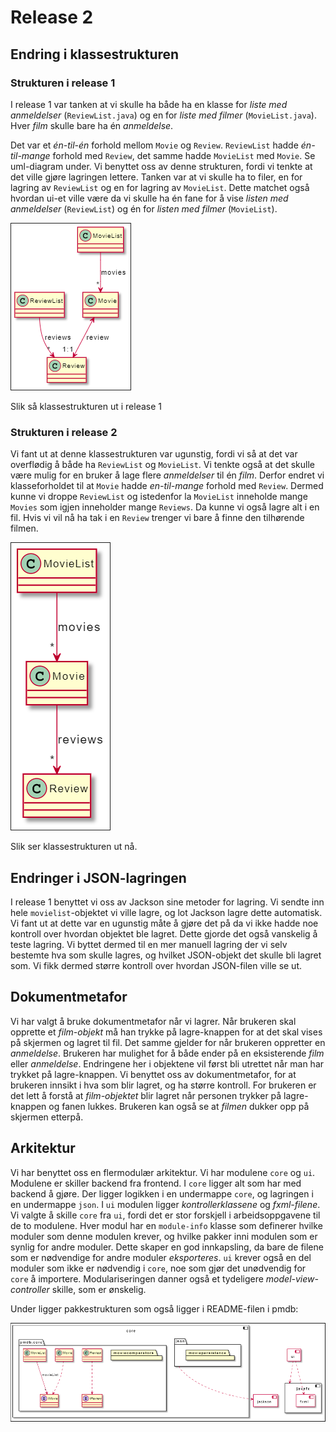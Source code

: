 # Release 2
## Endring i klassestrukturen

### Strukturen i release 1
I release 1 var tanken at vi skulle ha både ha en klasse for *liste med anmeldelser* (`ReviewList.java`) og en for *liste med filmer* (`MovieList.java`). Hver *film* skulle bare ha én *anmeldelse*. 

Det var et *én-til-én* forhold mellom `Movie` og `Review`.    `ReviewList` hadde *én-til-mange* forhold med `Review`, det samme hadde `MovieList` med `Movie`. Se uml-diagram under. Vi benyttet oss av denne strukturen, fordi vi tenkte at det ville gjøre lagringen lettere. Tanken var at vi skulle ha to filer, en for lagring av `ReviewList` og en for lagring av `MovieList`. Dette matchet også hvordan ui-et ville være da vi skulle ha én fane for å vise *listen med anmeldelser* (`ReviewList`) og én for *listen med filmer* (`MovieList`).

![Bildet ble ikke vist](../pmdb/images/classdiagramRelease1.png)

Slik så klassestrukturen ut i release 1

### Strukturen i release 2
Vi fant ut at denne klassestrukturen var ugunstig, fordi vi så at det var overflødig å både ha `ReviewList` og `MovieList`. Vi tenkte også at det skulle være mulig for en bruker å lage flere *anmeldelser* til én *film*. Derfor endret vi klasseforholdet til at `Movie` hadde *en-til-mange* forhold med `Review`. Dermed kunne vi droppe `ReviewList` og istedenfor la `MovieList` inneholde mange `Movies` som igjen inneholder mange `Reviews`. Da kunne vi også lagre alt i en fil. Hvis vi vil nå ha tak i en `Review` trenger vi bare å finne den tilhørende filmen.

![Bildet ble ikke vist](../pmdb/images/classdiagramRelease2.png)

Slik ser klassestrukturen ut nå.

## Endringer i JSON-lagringen
I release 1 benyttet vi oss av Jackson sine metoder for lagring. Vi sendte inn hele `movielist`-objektet vi ville lagre, og lot Jackson lagre dette automatisk. Vi fant ut at dette var en ugunstig måte å gjøre det på da vi ikke hadde noe kontroll over hvordan objektet ble lagret. Dette gjorde det også vanskelig å teste lagring. Vi byttet dermed til en mer manuell lagring der vi selv bestemte hva som skulle lagres, og hvilket JSON-objekt det skulle bli lagret som. Vi fikk dermed større kontroll over hvordan JSON-filen ville se ut.

## Dokumentmetafor
Vi har valgt å bruke dokumentmetafor når vi lagrer. Når brukeren skal opprette et *film-objekt* må han trykke på lagre-knappen for at det skal vises på skjermen og lagret til fil. Det samme gjelder for når brukeren oppretter en *anmeldelse*. Brukeren har mulighet for å både ender på en eksisterende *film* eller *anmeldelse*. Endringene her i objektene vil først bli utrettet når man har trykket på lagre-knappen. Vi benyttet oss av dokumentmetafor, for at brukeren innsikt i hva som blir lagret, og ha større kontroll. For brukeren er det lett å forstå at *film-objektet* blir lagret når personen trykker på lagre-knappen og fanen lukkes. Brukeren kan også se at *filmen* dukker opp på skjermen etterpå.

## Arkitektur
Vi har benyttet oss en flermodulær arkitektur. Vi har modulene `core` og `ui`. Modulene er skiller backend fra frontend. I `core` ligger alt som har med backend å gjøre. Der ligger logikken i en undermappe `core`, og lagringen i en undermappe `json`. I `ui` modulen ligger *kontrollerklassene* og *fxml-filene*. Vi valgte å skille `core` fra `ui`, fordi det er stor forskjell i arbeidsoppgavene til de to modulene. Hver modul har en `module-info` klasse som definerer hvilke moduler som denne modulen krever, og hvilke pakker inni modulen som er synlig for andre moduler. Dette skaper en god innkapsling, da bare de filene som er nødvendige for andre moduler *eksporteres*. `ui` krever også en del moduler som ikke er nødvendig i `core`, noe som gjør det unødvendig for `core` å importere. Modulariseringen danner også et tydeligere *model-view-controller* skille, som er ønskelig.

Under ligger pakkestrukturen som også ligger i README-filen i pmdb:

![Bildet ble ikke vist](../pmdb/images/packageStructure.png)